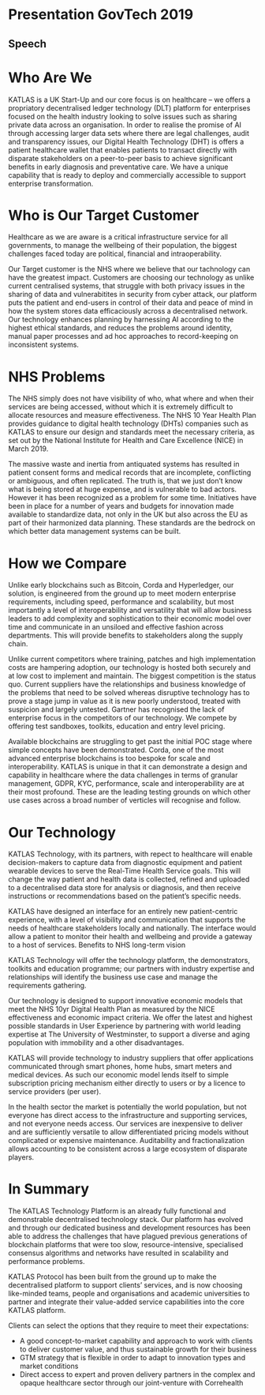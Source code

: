 # Presentation GovTech 2019
## Speech

# Who Are We

KATLAS is a UK Start-Up and our core focus is on healthcare – we offers a propriatory decentralised ledger technology (DLT) platform for enterprises  focused on the health industry looking to solve issues such as sharing private data across an organisation. In order to realise the promise of AI through accessing larger data sets where there are legal challenges, audit and transparency issues, our Digital Health Technology (DHT) is offers a patient healthcare wallet that enables patients to transact directly with disparate stakeholders on a peer-to-peer basis to achieve significant benefits in early diagnosis and preventative care.  We have a unique capability that is ready to deploy and commercially accessible to support enterprise transformation.

# Who is Our Target Customer

Healthcare as we are aware is a critical infrastructure service for all governments, to manage the wellbeing of their population, the biggest challenges faced today are political, financial and intraoperability.  

Our Target customer is the NHS where we believe that our tachnology can have the greatest impact. Customers are choosing our technology as unlike current centralised systems, that struggle with both privacy issues in the sharing of data and vulnerabitites in security from cyber attack, our platform puts the patient and end-users in control of their data and peace of mind in how the system stores data  efficaciously across a decentralised network. Our technology enhances planning by harnessing AI according to the highest ethical standards, and reduces the problems around identity, manual paper processes and ad hoc approaches to record-keeping on inconsistent systems.

# NHS Problems

The NHS simply does not have visibility of who, what where and when their services are being accessed, without which it is extremely difficult to allocate resources and measure effectiveness. The NHS 10 Year Health Plan provides guidance to digital health technology (DHTs) companies such as KATLAS to ensure our design and standards meet the necessary criteria, as set out by the National Institute for Health and Care Excellence (NICE) in March 2019.

The massive waste and inertia from antiquated systems has resulted in patient consent forms and medical records that are incomplete, conflicting or ambiguous, and often replicated. The truth is, that we just don’t know what is being stored at huge expense, and is vulnerable to bad actors. However it has been recognized as a problem for some time. Initiatives have been in place for a number of years and budgets for innovation made available to standardize data, not only in the UK but also across the EU as part of their harmonized data planning. These standards are the bedrock on which better data management systems can be built. 


# How we Compare 

Unlike early blockchains such as Bitcoin, Corda and Hyperledger, our solution, is engineered from the ground up to meet modern enterprise requirements, including speed, performance and scalability, but most importantly a level of interoperability and versatility that will allow business leaders to add complexity and sophistication to their economic model over time and communicate in an unsiloed and effective fashion across departments. This will provide benefits to stakeholders along the supply chain.

Unlike current competitors where training, patches and high implementation costs are hampering adoption, our technology is hosted both securely and at low cost to implement and maintain. The biggest competition is the status quo. Current suppliers have the relationships and business knowledge of the problems that need to be solved whereas disruptive technology has to prove a stage jump in value as it is new poorly understood, treated with suspicion and largely untested. Gartner has recognised the lack of enterprise focus in the competitors of our technology.
We compete by offering test sandboxes, toolkits, education and entry level pricing.

Available blockchains are struggling to get past the initial POC stage where simple concepts have been demonstrated. Corda, one of the most advanced enterprise blockchains is too bespoke for scale and interoperability. KATLAS is unique in that it can demonstrate a design and capability in healthcare where the data challenges in terms of granular management, GDPR, KYC, performance, scale and interoperability are at their most profound. These are the leading testing grounds on which other use cases across a broad number of verticles will recognise and follow.

# Our Technology

KATLAS Technology, with its partners, with repect to healthcare will enable decision-makers to capture data from diagnostic equipment and patient wearable devices to serve the Real-Time Health Service goals. This will change the way patient and health data is collected, refined and uploaded to a decentralised data store for analysis or diagnosis, and then receive instructions or recommendations based on the patient’s specific needs.

KATLAS have designed an interface for an entirely new patient-centric experience, with a level of visibility and communication that supports the needs of healthcare stakeholders locally and nationally. The interface would allow a patient to monitor their health and wellbeing and provide a gateway to a host of services. 
Benefits to NHS long-term vision

KATLAS Technology will offer the technology platform, the demonstrators, toolkits and education programme; our partners with industry expertise and relationships will identify the business use case and manage the requirements gathering. 

Our technology is designed to support innovative economic models that meet the NHS 10yr Digital Health Plan as measured by the NICE effectiveness and economic impact criteria. We offer the latest and highest possible standards in User Experience by partnering with world leading expertise at The University of Westminster, to support a diverse and aging population with immobility and a other disadvantages.  

KATLAS will provide technology to industry suppliers that offer applications communicated through smart phones, home hubs, smart meters and medical devices. As such our economic model lends itself to simple subscription pricing mechanism either directly to users or by a licence to service providers (per user). 

In the health sector the market is potentially the world population, but not everyone has direct access to the infrastructure and supporting services, and not everyone needs access. Our services are inexpensive to deliver and are sufficiently versatile to allow differentiated pricing models without complicated or expensive maintenance. Auditability and fractionalization allows accounting to be consistent across a large ecosystem of disparate players. 

# In Summary

The KATLAS Technology Platform is an already fully functional and demonstrable decentralised technology stack. Our platform has evolved and through our dedicated business and development resources has been able to address the challenges that have plagued previous generations of blockchain platforms that were too slow, resource-intensive, specialised consensus algorithms and networks have resulted in scalability and performance problems. 

KATLAS Protocol has been built from the ground up to make the decentralised platform to support clients’ services, and is now choosing like-minded teams, people and organisations and academic universities to partner and integrate their value-added service capabilities into the core KATLAS platform.

Clients can select the options that they require to meet their expectations:

* A good concept-to-market capability and approach to work with clients to deliver customer value, and thus sustainable growth for their business 
* GTM strategy that is flexible in order to adapt to innovation types and market conditions
* Direct access to expert and proven delivery partners in the complex and opaque healthcare sector through our joint-venture with Correhealth

